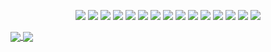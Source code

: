 <p align="center">
    <img src="https://img.shields.io/badge/Scala-DC322F?style=flat&logo=scala&logoColor=white"/>
    <img src="https://img.shields.io/badge/Kotlin-0095D5?style=flat&logo=kotlin&logoColor=white"/>
    <img src="https://img.shields.io/badge/Go-00ADD8?style=flat&logo=go&logoColor=white"/>
    <img src="https://img.shields.io/badge/Python-3766AB?style=flat&logo=Python&logoColor=white"/>
    <img src="https://img.shields.io/badge/Spring-6DB33F?style=flat&logo=spring&logoColor=white"/>
    <img src="https://img.shields.io/badge/Elastic Stack-005571?style=flat&logo=elastic-stack&logoColor=white"/>
    <img src="https://img.shields.io/badge/Apache Kafka-231F20?style=flat&logo=apache-kafka&logoColor=white"/>
    <img src="https://img.shields.io/badge/MySQL-4479A1?style=flat&logo=mysql&logoColor=white"/>
    <img src="https://img.shields.io/badge/PostgresQL-336791?style=flat&logo=postgresql&logoColor=white"/>
    <img src="https://img.shields.io/badge/Apache Hive-FDEE21?style=flat&logo=apache-hive&logoColor=white"/>
    <img src="https://img.shields.io/badge/Apache Kylin-F09D13?style=flat&logo=apache-kylin&logoColor=white"/>
    <img src="https://img.shields.io/badge/AWS-232F3E?style=flat&logo=amazon-aws&logoColor=white"/>
    <img src="https://img.shields.io/badge/Google Cloud-4285F4?style=flat&logo=google-cloud&logoColor=white"/>
    <img src="https://img.shields.io/badge/Terraform-623CE4?style=flat&logo=terraform&logoColor=white"/>
    <img src="https://img.shields.io/badge/Ansible-EE0000?style=flat&logo=ansible&logoColor=white"/>
</p>

<a href="https://github.com/anuraghazra/github-readme-stats">
  <img align="center" src="https://github-readme-stats.vercel.app/api?username=lapetus-r&show_icons=true" />
</a>

<a href="https://github.com/anuraghazra/convoychat">
  <img align="center" src="https://github-readme-stats.vercel.app/api/top-langs/?username=lapetus-r&layout=compact" />
</a>
